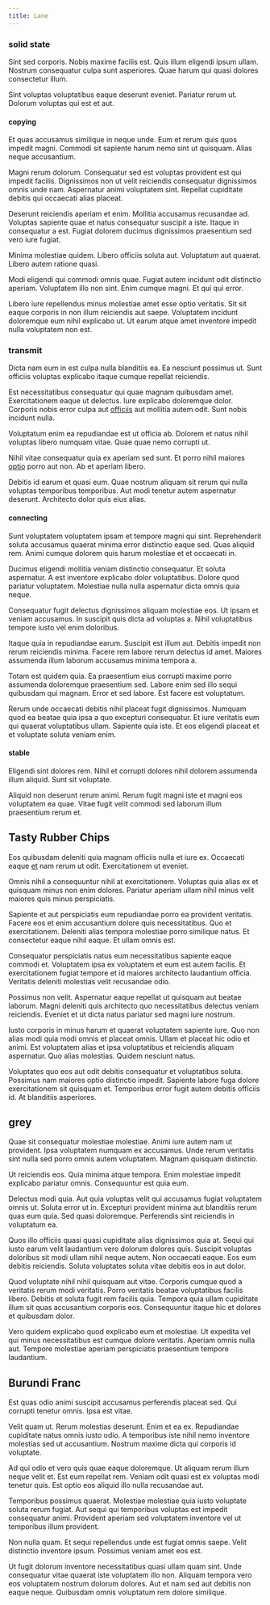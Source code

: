 ```yaml
---
title: Lane
---
```


### solid state

Sint sed corporis. Nobis maxime facilis est. Quis illum eligendi ipsum ullam. Nostrum consequatur culpa sunt asperiores. Quae harum qui quasi dolores consectetur illum.

Sint voluptas voluptatibus eaque deserunt eveniet. Pariatur rerum ut. Dolorum voluptas qui est et aut.

#### copying

Et quas accusamus similique in neque unde. Eum et rerum quis quos impedit magni. Commodi sit sapiente harum nemo sint ut quisquam. Alias neque accusantium.

Magni rerum dolorum. Consequatur sed est voluptas provident est qui impedit facilis. Dignissimos non ut velit reiciendis consequatur dignissimos omnis unde nam. Aspernatur animi voluptatem sint. Repellat cupiditate debitis qui occaecati alias placeat.

Deserunt reiciendis aperiam et enim. Mollitia accusamus recusandae ad. Voluptas sapiente quae et natus consequatur suscipit a iste. Itaque in consequatur a est. Fugiat dolorem ducimus dignissimos praesentium sed vero iure fugiat.

Minima molestiae quidem. Libero officiis soluta aut. Voluptatum aut quaerat. Libero autem ratione quasi.

Modi eligendi qui commodi omnis quae. Fugiat autem incidunt odit distinctio aperiam. Voluptatem illo non sint. Enim cumque magni. Et qui qui error.

Libero iure repellendus minus molestiae amet esse optio veritatis. Sit sit eaque corporis in non illum reiciendis aut saepe. Voluptatem incidunt doloremque eum nihil explicabo ut. Ut earum atque amet inventore impedit nulla voluptatem non est.

### transmit

Dicta nam eum in est culpa nulla blanditiis ea. Ea nesciunt possimus ut. Sunt officiis voluptas explicabo itaque cumque repellat reiciendis.

Est necessitatibus consequatur qui quae magnam quibusdam amet. Exercitationem eaque ut delectus. Iure explicabo doloremque dolor. Corporis nobis error culpa aut [officiis](/eos/invoice_parsing.md) aut mollitia autem odit. Sunt nobis incidunt nulla.

Voluptatum enim ea repudiandae est ut officia ab. Dolorem et natus nihil voluptas libero numquam vitae. Quae quae nemo corrupti ut.

Nihil vitae consequatur quia ex aperiam sed sunt. Et porro nihil maiores [optio](/dolore/odio/dignissimos/ut/dam_vista_multi_state.md) porro aut non. Ab et aperiam libero.

Debitis id earum et quasi eum. Quae nostrum aliquam sit rerum qui nulla voluptas temporibus temporibus. Aut modi tenetur autem aspernatur deserunt. Architecto dolor quis eius alias.

#### connecting

Sunt voluptatem voluptatem ipsam et tempore magni qui sint. Reprehenderit soluta accusamus quaerat minima error distinctio eaque sed. Quas aliquid rem. Animi cumque dolorem quis harum molestiae et et occaecati in.

Ducimus eligendi mollitia veniam distinctio consequatur. Et soluta aspernatur. A est inventore explicabo dolor voluptatibus. Dolore quod pariatur voluptatem. Molestiae nulla nulla aspernatur dicta omnis quia neque.

Consequatur fugit delectus dignissimos aliquam molestiae eos. Ut ipsam et veniam accusamus. In suscipit quis dicta ad voluptas a. Nihil voluptatibus tempore iusto vel enim doloribus.

Itaque quia in repudiandae earum. Suscipit est illum aut. Debitis impedit non rerum reiciendis minima. Facere rem labore rerum delectus id amet. Maiores assumenda illum laborum accusamus minima tempora a.

Totam est quidem quia. Ea praesentium eius corrupti maxime porro assumenda doloremque praesentium sed. Labore enim sed illo sequi quibusdam qui magnam. Error et sed labore. Est facere est voluptatum.

Rerum unde occaecati debitis nihil placeat fugit dignissimos. Numquam quod ea beatae quia ipsa a quo excepturi consequatur. Et iure veritatis eum qui quaerat voluptatibus ullam. Sapiente quia iste. Et eos eligendi placeat et et voluptate soluta veniam enim.

#### stable

Eligendi sint dolores rem. Nihil et corrupti dolores nihil dolorem assumenda illum aliquid. Sunt sit voluptate.

Aliquid non deserunt rerum animi. Rerum fugit magni iste et magni eos voluptatem ea quae. Vitae fugit velit commodi sed laborum illum praesentium rerum et.

## Tasty Rubber Chips

Eos quibusdam deleniti quia magnam officiis nulla et iure ex. Occaecati eaque [et](/dolore/odio/neque/libero/grey.md) nam rerum ut odit. Exercitationem ut eveniet.

Omnis nihil a consequuntur nihil at exercitationem. Voluptas quia alias ex et quisquam minus non enim dolores. Pariatur aperiam ullam nihil minus velit maiores quis minus perspiciatis.

Sapiente et aut perspiciatis eum repudiandae porro ea provident veritatis. Facere eos et enim accusantium dolore quis necessitatibus. Quo et exercitationem. Deleniti alias tempora molestiae porro similique natus. Et consectetur eaque nihil eaque. Et ullam omnis est.

Consequatur perspiciatis natus eum necessitatibus sapiente eaque commodi et. Voluptatem ipsa ex voluptatem et eum est autem facilis. Et exercitationem fugiat tempore et id maiores architecto laudantium officia. Veritatis deleniti molestias velit recusandae odio.

Possimus non velit. Aspernatur eaque repellat ut quisquam aut beatae laborum. Magni deleniti quis architecto quo necessitatibus delectus veniam reiciendis. Eveniet et ut dicta natus pariatur sed magni iure nostrum.

Iusto corporis in minus harum et quaerat voluptatem sapiente iure. Quo non alias modi quia modi omnis et placeat omnis. Ullam et placeat hic odio et animi. Est voluptatem alias et ipsa voluptatibus et reiciendis aliquam aspernatur. Quo alias molestias. Quidem nesciunt natus.

Voluptates quo eos aut odit debitis consequatur et voluptatibus soluta. Possimus nam maiores optio distinctio impedit. Sapiente labore fuga dolore exercitationem sit quisquam et. Temporibus error fugit autem debitis officiis id. At blanditiis asperiores.

## grey

Quae sit consequatur molestiae molestiae. Animi iure autem nam ut provident. Ipsa voluptatem numquam ex accusamus. Unde rerum veritatis sint nulla sed porro omnis autem voluptatem. Magnam quisquam distinctio.

Ut reiciendis eos. Quia minima atque tempora. Enim molestiae impedit explicabo pariatur omnis. Consequuntur est quia eum.

Delectus modi quia. Aut quia voluptas velit qui accusamus fugiat voluptatem omnis ut. Soluta error ut in. Excepturi provident minima aut blanditiis rerum quas eum quia. Sed quasi doloremque. Perferendis sint reiciendis in voluptatum ea.

Quos illo officiis quasi quasi cupiditate alias dignissimos quia at. Sequi qui iusto earum velit laudantium vero dolorum dolores quis. Suscipit voluptas doloribus sit modi ullam nihil neque autem. Non occaecati eaque. Eos eum debitis reiciendis. Soluta voluptates soluta vitae debitis eos in aut dolor.

Quod voluptate nihil nihil quisquam aut vitae. Corporis cumque quod a veritatis rerum modi veritatis. Porro veritatis beatae voluptatibus facilis libero. Debitis et soluta fugit rem facilis quia. Tempora quia ullam cupiditate illum sit quas accusantium corporis eos. Consequuntur itaque hic et dolores et quibusdam dolor.

Vero quidem explicabo quod explicabo eum et molestiae. Ut expedita vel qui minus necessitatibus est cumque dolore veritatis. Aperiam omnis nulla aut. Tempore molestiae aperiam perspiciatis praesentium tempore laudantium.

## Burundi Franc

Est quas odio animi suscipit accusamus perferendis placeat sed. Qui corrupti tenetur omnis. Ipsa est vitae.

Velit quam ut. Rerum molestias deserunt. Enim et ea ex. Repudiandae cupiditate natus omnis iusto odio. A temporibus iste nihil nemo inventore molestias sed ut accusantium. Nostrum maxime dicta qui corporis id voluptate.

Ad qui odio et vero quis quae eaque doloremque. Ut aliquam rerum illum neque velit et. Est eum repellat rem. Veniam odit quasi est ex voluptas modi tenetur quis. Est optio eos aliquid illo nulla recusandae aut.

Temporibus possimus quaerat. Molestiae molestiae quia iusto voluptate soluta rerum fugiat. Aut sequi qui temporibus voluptas est impedit consequatur animi. Provident aperiam sed voluptatem inventore vel ut temporibus illum provident.

Non nulla quam. Et sequi repellendus unde est fugiat omnis saepe. Velit distinctio inventore ipsum. Possimus veniam amet eos est.

Ut fugit dolorum inventore necessitatibus quasi ullam quam sint. Unde consequatur vitae quaerat iste voluptatem illo non. Aliquam tempora vero eos voluptatem nostrum dolorum dolores. Aut et nam sed aut debitis non eaque neque. Quibusdam omnis voluptatum rem dolore similique.
